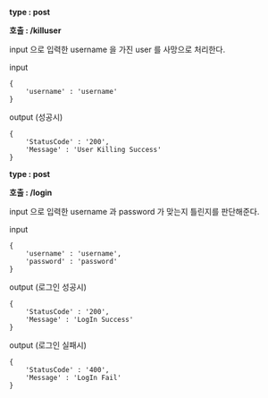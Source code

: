 **type : post** 

**호출 : /killuser** 

input 으로 입력한 username 을 가진 user 를 사망으로 처리한다. 

input 

```
{
    'username' : 'username'
}
```

output (성공시)

```
{
    'StatusCode' : '200', 
    'Message' : 'User Killing Success'
}
```

 

**type : post** 

**호출 : /login** 

input 으로 입력한 username 과 password 가 맞는지 틀린지를 판단해준다. 

input 

```
{
    'username' : 'username',
    'password' : 'password'
}
```

output (로그인 성공시)

```
{
    'StatusCode' : '200', 
    'Message' : 'LogIn Success'
}
```

 output (로그인 실패시)

```
{
    'StatusCode' : '400', 
    'Message' : 'LogIn Fail'
}
```









